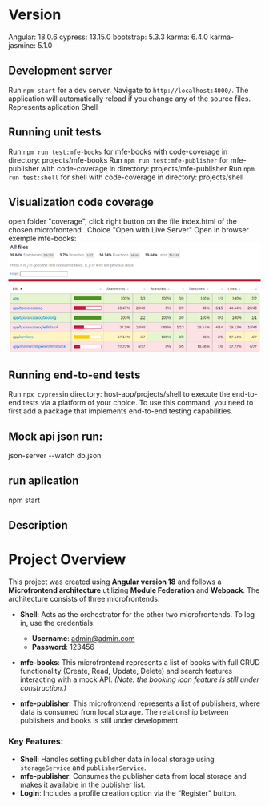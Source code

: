 # Version

Angular: 18.0.6
cypress: 13.15.0
bootstrap: 5.3.3
karma: 6.4.0
karma-jasmine: 5.1.0

## Development server

Run `npm start` for a dev server. Navigate to `http://localhost:4000/`. The application will automatically reload if you change any of the source files. Represents aplication Shell

## Running unit tests

Run `npm run test:mfe-books`      for mfe-books with code-coverage      in directory: projects/mfe-books
Run `npm run test:mfe-publisher`  for mfe-publisher with code-coverage  in directory: projects/mfe-publisher
Run `npm run test:shell`          for shell with code-coverage          in directory: projects/shell

## Visualization code coverage

open folder "coverage", click right button on the file index.html of the chosen microfrontend . Choice "Open with Live Server"
Open in browser exemple mfe-books:
![alt text](image-1.png)

## Running end-to-end tests

Run `npx cypress`in directory: host-app/projects/shell to execute the end-to-end tests via a platform of your choice. To use this command, you need to first add a package that implements end-to-end testing capabilities.

## Mock api json run:
json-server --watch db.json
## run aplication
npm start

## Description
# Project Overview

This project was created using **Angular version 18** and follows a **Microfrontend architecture** utilizing **Module Federation** and **Webpack**. The architecture consists of three microfrontends:

- **Shell**: Acts as the orchestrator for the other two microfrontends. To log in, use the credentials:
  - **Username**: admin@admin.com
  - **Password**: 123456

- **mfe-books**: This microfrontend represents a list of books with full CRUD functionality (Create, Read, Update, Delete) and search features interacting with a mock API. *(Note: the booking icon feature is still under construction.)*

- **mfe-publisher**: This microfrontend represents a list of publishers, where data is consumed from local storage. The relationship between publishers and books is still under development.

### Key Features:
- **Shell**: Handles setting publisher data in local storage using `storageService` and `publisherService`.
- **mfe-publisher**: Consumes the publisher data from local storage and makes it available in the publisher list.
- **Login**: Includes a profile creation option via the “Register” button.



